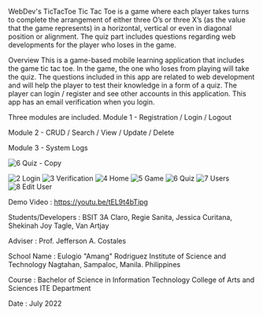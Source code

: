 WebDev&#39;s TicTacToe
Tic Tac Toe is a game where each player takes turns to complete the arrangement of
either three O’s or three X’s (as the value that the game represents) in a horizontal, vertical or
even in diagonal position or alignment. The quiz part includes questions regarding web
developments for the player who loses in the game.

Overview
This is a game-based mobile learning application that includes the game tic tac toe. In
the game, the one who loses from playing will take the quiz. The questions included in this
app are related to web development and will help the player to test their knowledge in a form
of a quiz. The player can login / register and see other accounts in this application.
This app has an email verification when you login.

Three modules are included.
Module 1 - Registration / Login / Logout

Module 2 - CRUD / Search / View / Update / Delete

Module 3 - System Logs

![6 Quiz - Copy](https://user-images.githubusercontent.com/84279461/180397923-3a454b6b-4bd9-479f-9061-ec1ffe2b6383.png)

![2 Login](https://user-images.githubusercontent.com/84279461/180195434-21683280-4691-437e-9e9a-bdf29712d0ac.png)
![3 Verification](https://user-images.githubusercontent.com/84279461/180195417-375b1c0e-34e2-4e97-8444-8f4f9edabe57.png)
![4 Home](https://user-images.githubusercontent.com/84279461/180195432-1d6edbaa-ef23-429e-bf44-90e704f1efd4.png)
![5 Game](https://user-images.githubusercontent.com/84279461/180195423-c316797a-b329-45ca-a564-0746ff508dd0.png)
![6 Quiz](https://user-images.githubusercontent.com/84279461/180195437-478ead13-bbf2-47c0-85b4-9b13831ee4d8.png)
![7 Users](https://user-images.githubusercontent.com/84279461/180195413-37eaff08-f3d8-4390-b014-2091387f8e34.png)
![8 Edit User](https://user-images.githubusercontent.com/84279461/180195427-8a35e196-c06e-4274-8ca6-415a373a2375.png)

Demo Video : https://youtu.be/tEL9t4bTipg

Students/Developers :
BSIT 3A
Claro, Regie
Sanita, Jessica
Curitana, Shekinah Joy
Tagle, Van Artjay

Adviser :
Prof. Jefferson A. Costales

School Name :
Eulogio &quot;Amang&quot; Rodriguez Institute of Science and Technology
Nagtahan, Sampaloc, Manila. Philippines

Course :
Bachelor of Science in Information Technology
College of Arts and Sciences
ITE Department

Date :
July 2022
